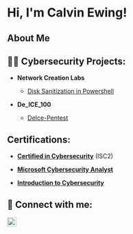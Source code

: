 <h1>Hi, I'm Calvin Ewing! </h1> 
<h2>About Me</h2>

<h2>👨‍💻 Cybersecurity Projects:</h2> 


- <b> Network Creation Labs</b>
  - [Disk Sanitization in Powershell](https://github.com/ErrorCode-CE3/Disk-Wipe/blob/main/README.md)

- <b> De_ICE_100</b>
  - [DeIce-Pentest](https://github.com/ErrorCode-CE3/DeIce-Pentest)
  
<h2> Certifications:</h2>

- <b> <a href="https://www.credly.com/badges/9159da57-fbc4-4e3a-b14a-a628992a32fe/linked_in_profile">Certified in Cybersecurity</a></b> (ISC2)
  
- <b> <a href="https://coursera.org/share/88cfa5cf69f1be3cacd3b6b2e035ebdb">Microsoft Cybersecurity Analyst</a></b>
  
- <b> <a href="https://www.credly.com/badges/8c5581f9-c486-4dfc-8f13-f57e9c517199/linked_in_profile">Introduction to Cybersecurity</a></b> 


<h2> 🤳 Connect with me:</h2>


[<img align="left" alt="CalvinEwing | LinkedIn" width="22px" src="https://cdn.jsdelivr.net/npm/simple-icons@v3/icons/linkedin.svg" />][linkedin]


[linkedin]: https://www.linkedin.com/in/calvin-ewing-304779235


